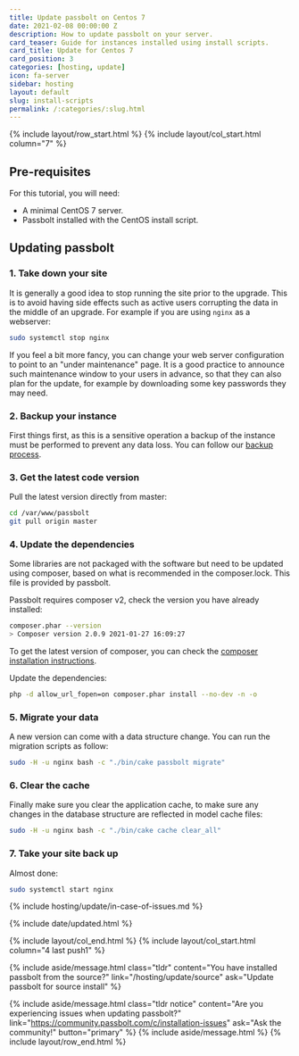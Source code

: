```yaml
---
title: Update passbolt on Centos 7
date: 2021-02-08 00:00:00 Z
description: How to update passbolt on your server.
card_teaser: Guide for instances installed using install scripts.
card_title: Update for Centos 7
card_position: 3
categories: [hosting, update]
icon: fa-server
sidebar: hosting
layout: default
slug: install-scripts
permalink: /:categories/:slug.html
---
```


{% include layout/row_start.html %}
{% include layout/col_start.html column="7" %}

## Pre-requisites

For this tutorial, you will need:
- A minimal CentOS 7 server.
- Passbolt installed with the CentOS install script.

## Updating passbolt
### 1. Take down your site

It is generally a good idea to stop running the site prior to the upgrade. This is to avoid having side effects
such as active users corrupting the data in the middle of an upgrade. For example if you are using `nginx` as a
webserver:
```bash
sudo systemctl stop nginx
```

If you feel a bit more fancy, you can change your web server configuration to point to an "under maintenance" page.
It is a good practice to announce such maintenance window to your users in advance, so that they can also
plan for the update, for example by downloading some key passwords they may need.

### 2. Backup your instance

First things first, as this is a sensitive operation a backup of the instance must be performed to prevent any data loss.
You can follow our [backup process](/hosting/backup).

### 3. Get the latest code version

Pull the latest version directly from master:
```bash
cd /var/www/passbolt
git pull origin master
```

### 4. Update the dependencies

Some libraries are not packaged with the software but need to be updated using composer, based on
what is recommended in the composer.lock. This file is provided by passbolt.

Passbolt requires composer v2, check the version you have already installed:

```bash
composer.phar --version
> Composer version 2.0.9 2021-01-27 16:09:27
```

To get the latest version of composer, you can check the
[composer installation instructions](https://getcomposer.org/download/).

Update the dependencies:

```bash
php -d allow_url_fopen=on composer.phar install --no-dev -n -o
```

### 5. Migrate your data

A new version can come with a data structure change. You can run the migration scripts as follow:
```bash
sudo -H -u nginx bash -c "./bin/cake passbolt migrate"
```

### 6. Clear the cache

Finally make sure you clear the application cache, to make sure any changes in the database structure are
reflected in model cache files:
```bash
sudo -H -u nginx bash -c "./bin/cake cache clear_all"
```

### 7. Take your site back up

Almost done:
```bash
sudo systemctl start nginx
```

{% include hosting/update/in-case-of-issues.md %}

{% include date/updated.html %}

{% include layout/col_end.html %}
{% include layout/col_start.html column="4 last push1" %}

{% include aside/message.html
    class="tldr"
    content="You have installed passbolt from the source?"
    link="/hosting/update/source"
    ask="Update passbolt for source install"
%}

{% include aside/message.html
    class="tldr notice"
    content="Are you experiencing issues when updating passbolt?"
    link="https://community.passbolt.com/c/installation-issues"
    ask="Ask the community!"
    button="primary"
%}
{% include aside/message.html %}
{% include layout/row_end.html %}
